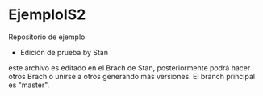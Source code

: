 # EjemploIS2
Repositorio de ejemplo 

- Edición de prueba by Stan

este archivo es editado en el Brach de Stan, posteriormente podrá hacer otros Brach o unirse a otros generando más versiones. El branch principal es "master".
